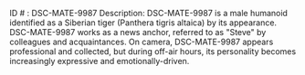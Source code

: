 ID # : DSC-MATE-9987
Description: DSC-MATE-9987 is a male humanoid identified as a Siberian tiger (Panthera tigris altaica) by its appearance. DSC-MATE-9987 works as a news anchor, referred to as "Steve" by colleagues and acquaintances. On camera, DSC-MATE-9987 appears professional and collected, but during off-air hours, its personality becomes increasingly expressive and emotionally-driven. 